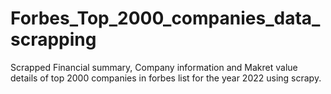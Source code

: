 # Forbes_Top_2000_companies_data_scrapping

Scrapped Financial summary, Company information and Makret value details of top 2000 companies in forbes list for the year 2022 using scrapy.
